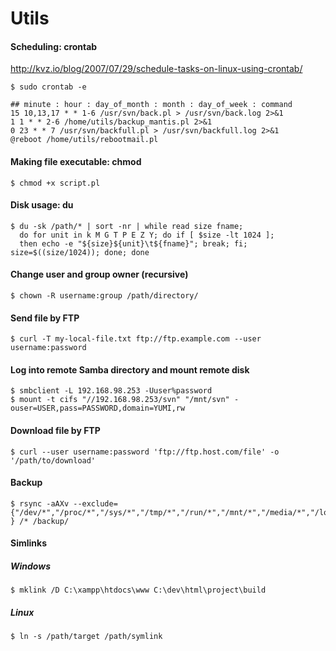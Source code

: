 Utils
=====

#### Scheduling: crontab

http://kvz.io/blog/2007/07/29/schedule-tasks-on-linux-using-crontab/

    $ sudo crontab -e

    ## minute : hour : day_of_month : month : day_of_week : command
    15 10,13,17 * * 1-6 /usr/svn/back.pl > /usr/svn/back.log 2>&1
    1 1 * * 2-6 /home/utils/backup_mantis.pl 2>&1
    0 23 * * 7 /usr/svn/backfull.pl > /usr/svn/backfull.log 2>&1
    @reboot /home/utils/rebootmail.pl

#### Making file executable: chmod

    $ chmod +x script.pl

#### Disk usage: du

    $ du -sk /path/* | sort -nr | while read size fname; 
      do for unit in k M G T P E Z Y; do if [ $size -lt 1024 ]; 
      then echo -e "${size}${unit}\t${fname}"; break; fi; size=$((size/1024)); done; done
    
#### Change user and group owner (recursive)

    $ chown -R username:group /path/directory/

#### Send file by FTP

    $ curl -T my-local-file.txt ftp://ftp.example.com --user username:password

#### Log into remote Samba directory and mount remote disk

    $ smbclient -L 192.168.98.253 -Uuser%password
    $ mount -t cifs "//192.168.98.253/svn" "/mnt/svn" -ouser=USER,pass=PASSWORD,domain=YUMI,rw

#### Download file by FTP

    $ curl --user username:password 'ftp://ftp.host.com/file' -o '/path/to/download'

#### Backup

    $ rsync -aAXv --exclude={"/dev/*","/proc/*","/sys/*","/tmp/*","/run/*","/mnt/*","/media/*","/lost+found","/usr/svn","/backup/*","/www/deploy/debug/*" } /* /backup/

#### Simlinks
##### Windows

    $ mklink /D C:\xampp\htdocs\www C:\dev\html\project\build

##### Linux
    $ ln -s /path/target /path/symlink
    
